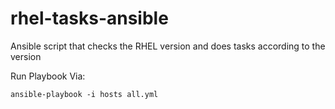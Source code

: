 # rhel-tasks-ansible
Ansible script that checks the RHEL version and does tasks according to the version

Run Playbook Via:
```
ansible-playbook -i hosts all.yml
```